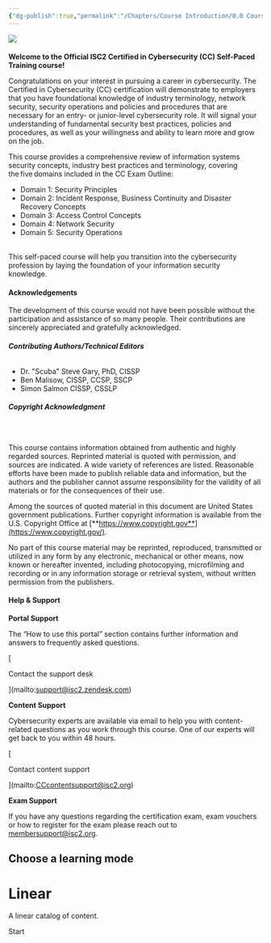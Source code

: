 ```yaml
---
{"dg-publish":true,"permalink":"/Chapters/Course Introduction/0.0 Course Introduction/","noteIcon":""}
---
```



![](https://40608.cdn.cke-cs.com/vQ9wemTacZLhQVvfwWDl/images/2a52c96383b5db9e6cffa3b653d11381b089b2b11dc2ffd6.png)

####   
**Welcome to the Official ISC2 Certified in Cybersecurity (CC) Self-Paced Training course!**

  
Congratulations on your interest in pursuing a career in cybersecurity. The Certified in Cybersecurity (CC) certification will demonstrate to employers that you have foundational knowledge of industry terminology, network security, security operations and policies and procedures that are necessary for an entry- or junior-level cybersecurity role. It will signal your understanding of fundamental security best practices, policies and procedures, as well as your willingness and ability to learn more and grow on the job.    
  
This course provides a comprehensive review of information systems security concepts, industry best practices and terminology, covering the five domains included in the CC Exam Outline:    

- Domain 1: Security Principles 
- Domain 2: Incident Response, Business Continuity and Disaster Recovery Concepts 
- Domain 3: Access Control Concepts 
- Domain 4: Network Security 
- Domain 5: Security Operations              
     

This self-paced course will help you transition into the cybersecurity profession by laying the foundation of your information security knowledge.  

#### **Acknowledgements**

  
The development of this course would not have been possible without the participation and assistance of so many people. Their contributions are sincerely appreciated and gratefully acknowledged.    

###### **Contributing Authors/Technical Editors**

- Dr. "Scuba" Steve Gary, PhD, CISSP
- Ben Malisow, CISSP, CCSP, SSCP
- Simon Salmon CISSP, CSSLP

###### **Copyright Acknowledgment**             
 

This course contains information obtained from authentic and highly regarded sources. Reprinted material is quoted with permission, and sources are indicated. A wide variety of references are listed. Reasonable efforts have been made to publish reliable data and information, but the authors and the publisher cannot assume responsibility for the validity of all materials or for the consequences of their use.    

Among the sources of quoted material in this document are United States government publications. Further copyright information is available from the U.S. Copyright Office at [**https://www.copyright.gov**](https://www.copyright.gov/).  

No part of this course material may be reprinted, reproduced, transmitted or utilized in any form by any electronic, mechanical or other means, now known or hereafter invented, including photocopying, microfilming and recording or in any information storage or retrieval system, without written permission from the publishers.  

#### **Help & Support**

**Portal Support**

The “How to use this portal” section contains further information and answers to frequently asked questions. 

[

Contact the support desk

](mailto:support@isc2.zendesk.com)

**Content Support**

Cybersecurity experts are available via email to help you with content-related questions as you work through this course. One of our experts will get back to you within 48 hours. 

[

Contact content support

](mailto:CCcontentsupport@isc2.org)

**Exam Support**

If you have any questions regarding the certification exam, exam vouchers or how to register for the exam please reach out to membersupport@isc2.org.

## Choose a learning mode

# Linear

A linear catalog of content.

Start